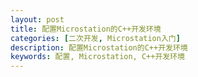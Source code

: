 ```yaml
---
layout: post
title: 配置Microstation的C++开发环境
categories: [二次开发, Microstation入门]
description: 配置Microstation的C++开发环境
keywords: 配置, Microstation, C++开发环境
---
```


